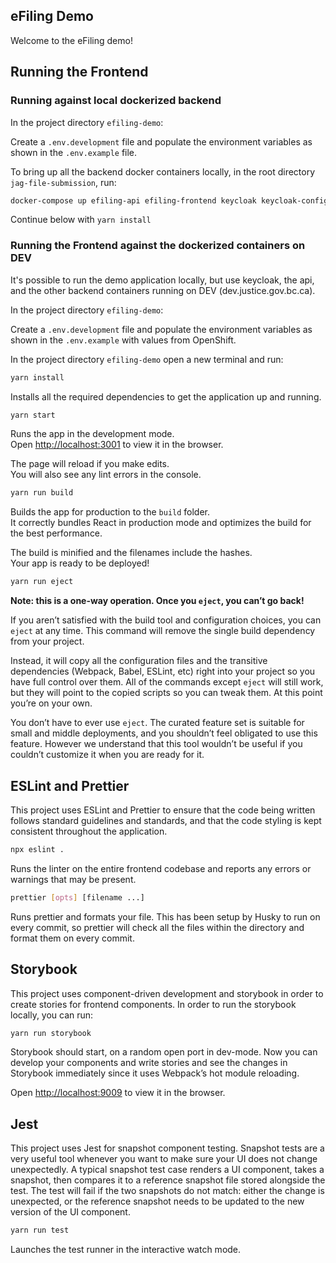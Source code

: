 ## eFiling Demo

Welcome to the eFiling demo!

## Running the Frontend

### Running against local dockerized backend

In the project directory `efiling-demo`:

Create a `.env.development` file and populate the environment variables as
shown in the `.env.example` file.

To bring up all the backend docker containers locally, in the root directory
`jag-file-submission`, run:

```bash
docker-compose up efiling-api efiling-frontend keycloak keycloak-config redis
```

Continue below with `yarn install`

### Running the Frontend against the dockerized containers on DEV

It's possible to run the demo application locally, but use keycloak, the api,
and the other backend containers running on DEV (dev.justice.gov.bc.ca).

In the project directory `efiling-demo`:

Create a `.env.development` file and populate the environment variables as
shown in the `.env.example` with values from OpenShift.

In the project directory `efiling-demo` open a new terminal and run:

```bash
yarn install
```

Installs all the required dependencies to get the application up and running.

```bash
yarn start
```

Runs the app in the development mode.<br />
Open [http://localhost:3001](http://localhost:3001) to view it in the browser.

The page will reload if you make edits.<br />
You will also see any lint errors in the console.

```bash
yarn run build
```

Builds the app for production to the `build` folder.<br />
It correctly bundles React in production mode and optimizes the build for the best performance.

The build is minified and the filenames include the hashes.<br />
Your app is ready to be deployed!

```bash
yarn run eject
```

**Note: this is a one-way operation. Once you `eject`, you can’t go back!**

If you aren’t satisfied with the build tool and configuration choices, you can `eject` at any time. This command will remove the single build dependency from your project.

Instead, it will copy all the configuration files and the transitive dependencies (Webpack, Babel, ESLint, etc) right into your project so you have full control over them. All of the commands except `eject` will still work, but they will point to the copied scripts so you can tweak them. At this point you’re on your own.

You don’t have to ever use `eject`. The curated feature set is suitable for small and middle deployments, and you shouldn’t feel obligated to use this feature. However we understand that this tool wouldn’t be useful if you couldn’t customize it when you are ready for it.

## ESLint and Prettier

This project uses ESLint and Prettier to ensure that the code being written follows standard guidelines and standards, and that the code styling is kept consistent throughout the application.

```bash
npx eslint .
```

Runs the linter on the entire frontend codebase and reports any errors or warnings that may be present.

```bash
prettier [opts] [filename ...]
```

Runs prettier and formats your file. This has been setup by Husky to run on every commit, so prettier will check all the files within the directory and format them on every commit.

## Storybook

This project uses component-driven development and storybook in order to create stories for frontend components. In order to run the storybook locally, you can run:

```bash
yarn run storybook
```

Storybook should start, on a random open port in dev-mode. Now you can develop your components and write stories and see the changes in Storybook immediately since it uses Webpack’s hot module reloading.<br />

Open [http://localhost:9009](http://localhost:9009) to view it in the browser.

## Jest

This project uses Jest for snapshot component testing. Snapshot tests are a very useful tool whenever you want to make sure your UI does not change unexpectedly. A typical snapshot test case renders a UI component, takes a snapshot, then compares it to a reference snapshot file stored alongside the test. The test will fail if the two snapshots do not match: either the change is unexpected, or the reference snapshot needs to be updated to the new version of the UI component.

```bash
yarn run test
```

Launches the test runner in the interactive watch mode.
